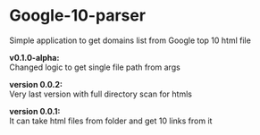 Google-10-parser
================

Simple application to get domains list from Google top 10 html file

<b>v0.1.0-alpha:</b><br/>
Changed logic to get single file path from args 

<b>version 0.0.2:</b><br/>
Very last version with full directory scan for htmls

<b>version 0.0.1:</b><br/>
It can take html files from folder and get 10 links from it
